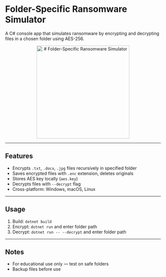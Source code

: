 # Folder-Specific Ransomware Simulator

A C# console app that simulates ransomware by encrypting and decrypting files in a chosen folder using AES-256.

<p align="center">
  <img src="screenshots/image1.png" width="300" alt="# Folder-Specific Ransomware Simulator"/>
</p>

---

## Features

- Encrypts `.txt`, `.docx`, `.jpg` files recursively in specified folder  
- Saves encrypted files with `.enc` extension, deletes originals  
- Stores AES key locally (`aes.key`)  
- Decrypts files with `--decrypt` flag  
- Cross-platform: Windows, macOS, Linux

---

## Usage

1. Build: `dotnet build`  
2. Encrypt: `dotnet run` and enter folder path  
3. Decrypt: `dotnet run -- --decrypt` and enter folder path  

---

## Notes

- For educational use only — test on safe folders  
- Backup files before use 
